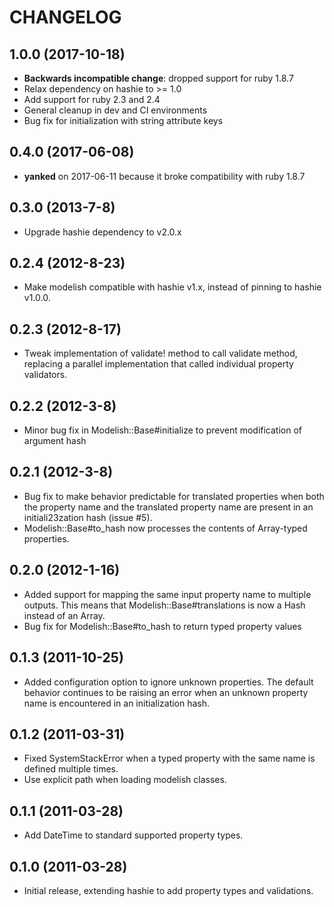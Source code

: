 # CHANGELOG

## 1.0.0 (2017-10-18)

* **Backwards incompatible change**: dropped support for ruby 1.8.7
* Relax dependency on hashie to >= 1.0
* Add support for ruby 2.3 and 2.4
* General cleanup in dev and CI environments
* Bug fix for initialization with string attribute keys

## 0.4.0 (2017-06-08)

* **yanked** on 2017-06-11 because it broke compatibility with ruby 1.8.7

## 0.3.0 (2013-7-8)

* Upgrade hashie dependency to v2.0.x

## 0.2.4 (2012-8-23)

* Make modelish compatible with hashie v1.x, instead of pinning to hashie v1.0.0.

## 0.2.3 (2012-8-17)

* Tweak implementation of validate! method to call validate method, replacing a parallel
  implementation that called individual property validators.

## 0.2.2 (2012-3-8)

* Minor bug fix in Modelish::Base#initialize to prevent modification of argument hash

## 0.2.1 (2012-3-8)

* Bug fix to make behavior predictable for translated properties when both the property
  name and the translated property name are present in an initiali23zation hash (issue #5).
* Modelish::Base#to_hash now processes the contents of Array-typed properties.

## 0.2.0 (2012-1-16)

* Added support for mapping the same input property name to multiple outputs. This means that
  Modelish::Base#translations is now a Hash instead of an Array.
* Bug fix for Modelish::Base#to_hash to return typed property values

## 0.1.3 (2011-10-25)

* Added configuration option to ignore unknown properties. The default behavior continues
  to be raising an error when an unknown property name is encountered in an initialization
  hash.

## 0.1.2 (2011-03-31)

* Fixed SystemStackError when a typed property with the same name is defined multiple times.
* Use explicit path when loading modelish classes.

## 0.1.1 (2011-03-28)

* Add DateTime to standard supported property types.

## 0.1.0 (2011-03-28)

* Initial release, extending hashie to add property types and validations.
